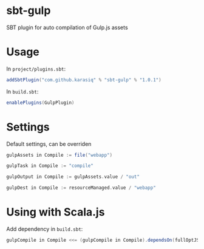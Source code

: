 # sbt-gulp
SBT plugin for auto compilation of Gulp.js assets

# Usage
In `project/plugins.sbt`:
```scala
addSbtPlugin("com.github.karasiq" % "sbt-gulp" % "1.0.1")
```

In `build.sbt`:
```scala
enablePlugins(GulpPlugin)
```

# Settings
Default settings, can be overriden
```scala
gulpAssets in Compile := file("webapp")

gulpTask in Compile := "compile"

gulpOutput in Compile := gulpAssets.value / "out"

gulpDest in Compile := resourceManaged.value / "webapp"
```

# Using with Scala.js
Add dependency in `build.sbt`:
```scala
gulpCompile in Compile <<= (gulpCompile in Compile).dependsOn(fullOptJS in Compile in yourScalaJsProject)
```
